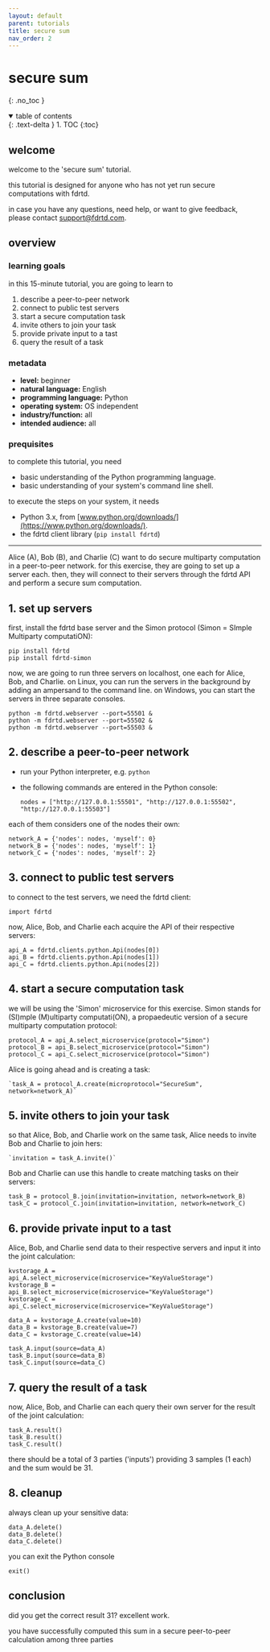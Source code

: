 ```yaml
---
layout: default
parent: tutorials
title: secure sum
nav_order: 2
---
```


# secure sum
{: .no_toc }

<details open markdown="block">
  <summary>
    table of contents
  </summary>
  {: .text-delta }
1. TOC
{:toc}
</details>


## welcome

welcome to the 'secure sum' tutorial.

this tutorial is designed for anyone who has not yet run secure computations with fdrtd. 

in case you have any questions, need help, or want to give feedback, please contact [support@fdrtd.com](mailto:support@fdrtd.com).

## overview

### learning goals

in this 15-minute tutorial, you are going to learn to
1. describe a peer-to-peer network
2. connect to public test servers
3. start a secure computation task
4. invite others to join your task
5. provide private input to a tast
6. query the result of a task

### metadata

* **level:** beginner
* **natural language:** English
* **programming language:** Python
* **operating system:** OS independent
* **industry/function:** all
* **intended audience:** all

### prequisites

to complete this tutorial, you need
* basic understanding of the Python programming language.
* basic understanding of your system's command line shell.

to execute the steps on your system, it needs
* Python 3.x, from [www.python.org/downloads/](https://www.python.org/downloads/).
* the fdrtd client library (`pip install fdrtd`)

---

Alice (A), Bob (B), and Charlie (C) want to do secure multiparty computation in a peer-to-peer network.
for this exercise, they are going to set up a server each. then, they will connect to their servers
through the fdrtd API and perform a secure sum computation.

## 1. set up servers

first, install the fdrtd base server and the Simon protocol (Simon = SImple Multiparty computatiON):

    pip install fdrtd
    pip install fdrtd-simon
  
now, we are going to run three servers on localhost, one each for Alice, Bob, and Charlie.
on Linux, you can run the servers in the background by adding an ampersand to the command line.
on Windows, you can start the servers in three separate consoles.

    python -m fdrtd.webserver --port=55501 &
    python -m fdrtd.webserver --port=55502 &
    python -m fdrtd.webserver --port=55503 &

## 2. describe a peer-to-peer network

* run your Python interpreter, e.g. `python`
* the following commands are entered in the Python console:

    `nodes = ["http://127.0.0.1:55501", "http://127.0.0.1:55502", "http://127.0.0.1:55503"]`

each of them considers one of the nodes their own:

    network_A = {'nodes': nodes, 'myself': 0}
    network_B = {'nodes': nodes, 'myself': 1}
    network_C = {'nodes': nodes, 'myself': 2}

## 3. connect to public test servers

to connect to the test servers, we need the fdrtd client:

    import fdrtd

now, Alice, Bob, and Charlie each acquire the API of their respective servers:

    api_A = fdrtd.clients.python.Api(nodes[0])
    api_B = fdrtd.clients.python.Api(nodes[1])
    api_C = fdrtd.clients.python.Api(nodes[2])

## 4. start a secure computation task

we will be using the 'Simon' microservice for this exercise. Simon stands for (SI)mple (M)ultiparty computati(ON),
a propaedeutic version of a secure multiparty computation protocol:

    protocol_A = api_A.select_microservice(protocol="Simon")
    protocol_B = api_B.select_microservice(protocol="Simon")
    protocol_C = api_C.select_microservice(protocol="Simon")

Alice is going ahead and is creating a task:

    `task_A = protocol_A.create(microprotocol="SecureSum", network=network_A)`

## 5. invite others to join your task

so that Alice, Bob, and Charlie work on the same task, Alice needs to invite Bob and Charlie to join hers:

    `invitation = task_A.invite()`

Bob and Charlie can use this handle to create matching tasks on their servers:

    task_B = protocol_B.join(invitation=invitation, network=network_B)
    task_C = protocol_C.join(invitation=invitation, network=network_C)

## 6. provide private input to a tast

Alice, Bob, and Charlie send data to their respective servers and input it into the joint calculation:

    kvstorage_A = api_A.select_microservice(microservice="KeyValueStorage")
    kvstorage_B = api_B.select_microservice(microservice="KeyValueStorage")
    kvstorage_C = api_C.select_microservice(microservice="KeyValueStorage")

    data_A = kvstorage_A.create(value=10)
    data_B = kvstorage_B.create(value=7)
    data_C = kvstorage_C.create(value=14)

    task_A.input(source=data_A)
    task_B.input(source=data_B)
    task_C.input(source=data_C)

## 7. query the result of a task

now, Alice, Bob, and Charlie can each query their own server for the result of the joint calculation:

    task_A.result()
    task_B.result()
    task_C.result()

there should be a total of 3 parties ('inputs') providing 3 samples (1 each) and the sum would be 31.

## 8. cleanup

always clean up your sensitive data:

    data_A.delete()
    data_B.delete()
    data_C.delete()

you can exit the Python console

    exit()

## conclusion

did you get the correct result 31? excellent work.

you have successfully computed this sum in a secure peer-to-peer calculation among three parties
